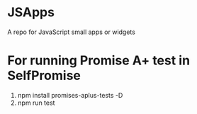 # JSApps
A repo for JavaScript small apps or widgets

# For running Promise A+ test in SelfPromise 
1. npm install promises-aplus-tests -D
2. npm run test
